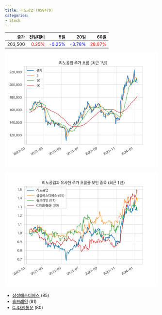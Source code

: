 ```yaml
---
title: 리노공업 (058470)
categories:
- Stock
---
```


|종가|전일대비|5일|20일|60일|
|---:|-------:|--:|---:|---:|
|203,500|<span style="color: red">0.25%</span>|<span style="color: blue">-0.25%</span>|<span style="color: blue">-3.78%</span>|<span style="color: red">28.07%</span>|


<!-- more -->

![058470](/assets/images/stock/058470.png)

![058470](/assets/images/stock/058470_sim.png)

- [삼성에스디에스](/stock/018260/) (85)
- [솔브레인](/stock/357780/) (81)
- [CJ대한통운](/stock/000120/) (80)